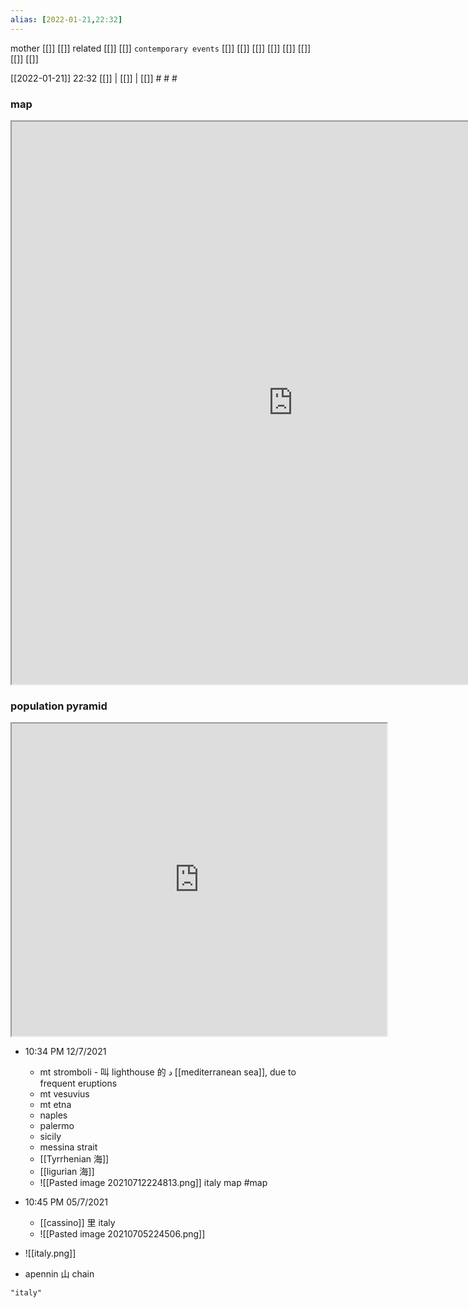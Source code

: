 ```yaml
---
alias: [2022-01-21,22:32]
---
```

 mother [[]] [[]]
 related [[]] [[]]
 `contemporary events` [[]] [[]] [[]] [[]] [[]] [[]] [[]] [[]]

[[2022-01-21]] 22:32 [[]] | [[]] | [[]] # # #

### map
<iframe src="https://duckduckgo.com/?t=ffab&q=italy&ia=web&iaxm=about" width="900" height="900" ></iframe>

### population pyramid
<iframe src="https://www.populationpyramid.net/italy/2019/" width="600" height="500" ></iframe>


- 10:34 PM 12/7/2021
	- mt stromboli - 叫 lighthouse 的 د [[mediterranean sea]], due to frequent eruptions
	- mt vesuvius
	- mt etna
	- naples
	- palermo
	- sicily
	- messina strait
	- [[Tyrrhenian 海]]
	- [[ligurian 海]]
	- ![[Pasted image 20210712224813.png]] italy map #map 

- 10:45 PM 05/7/2021
	- [[cassino]] 里 italy
	- ![[Pasted image 20210705224506.png]]
- ![[italy.png]]
- apennin 山 chain

```query 2021-10-14 20:21
"italy"
```